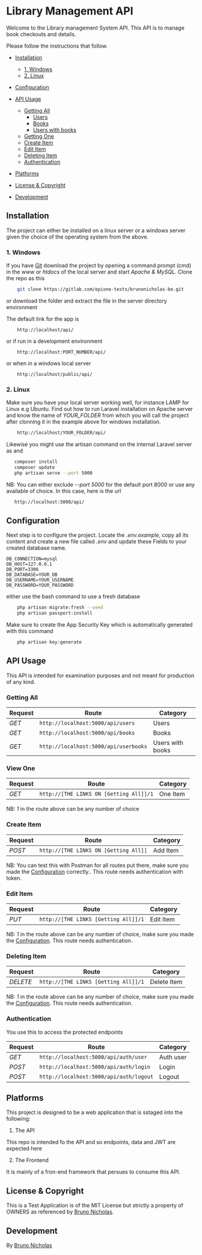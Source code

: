# Library Management API

Welcome to the Library management System API. 
This API is to manage book checkouts and details.

Please follow the instructions that follow.

- [Installation](#installation)
  - [1. Windows](#windows)
  - [2. Linux](#linux)
- [Configuration](#configuration)

- [API Usage](#usage)
  - [Getting All](#getting-all)
    - [Users](#users)
    - [Books](#sermons)
    - [Users with books](#user-books)
  - [Getting One](#one)
  - [Create Item](#create-item)
  - [Edit Item](#edit-item)
  - [Deleting Item](#deleting-item)
  - [Authentication](#authentication)

- [Platforms](#platforms)
- [License & Copyright](#license)
- [Development](#development)

## Installation

The project can either be installed on a linux server or a windows server given the choice of the operating system from the above.

### 1. Windows

If you have [Git](https://git-scm.com/) download the project by opening a command prompt (cmd) in the *www* or *htdocs* of the local server and start *Apache & MySQL*. Clone the repo as this

```bash
    git clone https://gitlab.com/epione-tests/brunonicholas-be.git
```

or download the folder and extract the file in the server directory environment

The default link for the app is

```url
    http://localhost/api/
```
or if run in a development environment 
```url
    http://localhost:PORT_NUMBER/api/
```
or when in a windows local server
```url
    http://localhost/public/api/
```

### 2. Linux

Make sure you have your local server working well, for instance LAMP for Linux e.g Ubuntu.
Find out how to run Laravel installation on Apache server and know the name of *YOUR_FOLDER* from which you will call the project after clonning it in the example above for windows installation.

```bash
    http://localhost/YOUR_FOLDER/api/
 ```

Likewise you might use the artisan command on the internal Laravel server as and

 ```bash
    composer install
    composer update
    php artisan serve --port 5000
 ```

 NB: You can either exclude *--port 5000* for the default port 8000 or use any available of choice. In this case, here is the url

 ```bash
    http://localhost:5000/api/
 ```

## Configuration

Next step is to configure the project. Locate the *.env.example*, copy all its content and create a new file called *.env* and update these Fields to your created database name.

```env
DB_CONNECTION=mysql
DB_HOST=127.0.0.1
DB_PORT=3306
DB_DATABASE=YOUR_DB
DB_USERNAME=YOUR_USERNAME
DB_PASSWORD=YOUR_PASSWORD
```

either use the bash command to use a fresh database

```bash
    php artisan migrate:fresh --seed
    php artisan passport:install
```

Make sure to create the App Security Key which is automatically generated with this command

```bash
    php artisan key:generate 
```


## API Usage

This API is intended for examination purposes and not meant for production of any kind.


### Getting All

| **Request** | **Route** | **Category**   |
| ----------- | --------- | -------------- |
| *GET* | ```http://localhost:5000/api/users``` | Users |
| *GET* | ```http://localhost:5000/api/books``` | Books |
| *GET* | ```http://localhost:5000/api/userbooks``` | Users with books |

### View One

| **Request** | **Route** | **Category**   |
| ----------- | --------- | -------------- |
| *GET*    | ```http://[THE LINKS ON [Getting All]]/1``` | One Item |

NB: *1* in the route above can be any number of choice

### Create Item

| **Request** | **Route** | **Category**   |
| ----------- | --------- | -------------- |
| *POST*    | ```http://[THE LINKS ON [Getting All]]``` | Add Item |

NB: You can  test this with Postman for all routes put there, make sure you made the [Configuration](#configuration) correctly.. This route needs authentication with token.

### Edit Item

| **Request** | **Route** | **Category**   |
| ----------- | --------- | -------------- |
| *PUT*    | ```http://[THE LINKS [Getting All]]/1``` | Edit Item |

NB: *1* in the route above can be any number of choice, make sure you made the [Configuration](#configuration). This route needs authentication.

### Deleting Item

| **Request** | **Route** | **Category**   |
| ----------- | --------- | -------------- |
| *DELETE*    | ```http://[THE LINKS [Getting All]]/1``` | Delete Item |

NB: *1* in the route above can be any number of choice, make sure you made the [Configuration](#configuration). This route needs authentication.

### Authentication

You use this to access the protected endpoints

| **Request** | **Route** | **Category**   |
| ----------- | --------- | -------------- |
| *GET* | ```http://localhost:5000/api/auth/user``` | Auth user |
| *POST* | ```http://localhost:5000/api/auth/login``` | Login |
| *POST* | ```http://localhost:5000/api/auth/logout``` | Logout |


## Platforms

This project is designed to be a web application that is sstaged into the following:

1. The API

This repo is intended fo the API and so endpoints, data and JWT are expected here

2. The Frontend

It is mainly of a fron-end framework that persues to consume this API.

## License & Copyright

This is a Test Application is of the MIT License but strictly a property of OWNERS as referenced by [Bruno Nicholas](#developement).

## Development

By [Bruno Nicholas](mailto:bruno.nicholas55@gmail.com)
